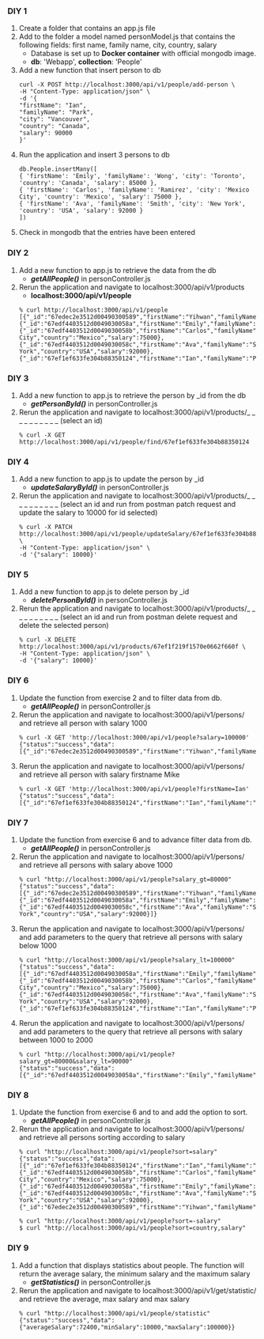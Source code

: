 
### DIY 1  
1. Create a folder that contains an app.js file
2. Add to the folder a model named personModel.js that contains the following fields: first name, family name, city, country, salary
     - Database is set up to **Docker container** with official mongodb image.
     - **db**: 'Webapp', **collection**: 'People'
3. Add a new function that insert person to db
     ```shell
     curl -X POST http://localhost:3000/api/v1/people/add-person \
     -H "Content-Type: application/json" \
     -d '{
     "firstName": "Ian",
     "familyName": "Park",
     "city": "Vancouver",
     "country": "Canada",
     "salary": 90000
     }'
     ```
4. Run the application and insert 3 persons to db
     ```shell
     db.People.insertMany([
     { 'firstName': 'Emily', 'familyName': 'Wong', 'city': 'Toronto', 'country': 'Canada', 'salary': 85000 },
     { 'firstName': 'Carlos', 'familyName': 'Ramirez', 'city': 'Mexico City', 'country': 'Mexico', 'salary': 75000 },
     { 'firstName': 'Ava', 'familyName': 'Smith', 'city': 'New York', 'country': 'USA', 'salary': 92000 }
     ])
     ```
5. Check in mongodb that the entries have been entered

### DIY 2
1. Add a new function to app.js to retrieve the data from the db
     - ***getAllPeople()*** in personController.js
2. Rerun the application and navigate to localhost:3000/api/v1/products
     - **localhost:3000/api/v1/people**
     ```shell
     % curl http://localhost:3000/api/v1/people
     [{"_id":"67edec2e3512d00490300589","firstName":"Yihwan","familyName":"Kim","city":"Vancouver","country":"Canada","salary":100000},{"_id":"67edf4403512d0049030058a","firstName":"Emily","familyName":"Wong","city":"Toronto","country":"Canada","salary":85000},{"_id":"67edf4403512d0049030058b","firstName":"Carlos","familyName":"Ramirez","city":"Mexico City","country":"Mexico","salary":75000},{"_id":"67edf4403512d0049030058c","firstName":"Ava","familyName":"Smith","city":"New York","country":"USA","salary":92000},{"_id":"67ef1ef633fe304b88350124","firstName":"Ian","familyName":"Park","city":"Vancouver","country":"Canada","salary":90000,"__v":0}]
     ```

### DIY 3
1. Add a new function to app.js to retrieve the person by _id from the db
     - ***getPersonById()*** in personController.js
2. Rerun the application and navigate to localhost:3000/api/v1/products/_ _ _ _ _ _ _ _ _ _ (select an id)
     ```shell
     % curl -X GET http://localhost:3000/api/v1/people/find/67ef1ef633fe304b88350124
     ```

### DIY 4
1. Add a new function to app.js to update the person by _id
     - ***updateSalaryById()*** in personController.js
2. Rerun the application and navigate to localhost:3000/api/v1/products/_ _ _ _ _ _ _ _ _ _ (select an id and run from postman patch request and update the salary to 10000 for id selected)
     ```shell
     % curl -X PATCH http://localhost:3000/api/v1/people/updateSalary/67ef1ef633fe304b88350124 \
     -H "Content-Type: application/json" \
     -d '{"salary": 10000}'
     ```

### DIY 5
1. Add a new function to app.js to delete person by _id
     - ***deletePersonById()*** in personController.js
2. Rerun the application and navigate to localhost:3000/api/v1/products/_ _ _ _ _ _ _ _ _ _ (select an id and run from postman delete request and delete the selected person)
     ```shell
     % curl -X DELETE http://localhost:3000/api/v1/products/67ef1f219f1570e0662f660f \
     -H "Content-Type: application/json" \
     -d '{"salary": 10000}'
     ```

### DIY 6
1. Update the function from exercise 2 and to filter data from db.
     - ***getAllPeople()*** in personController.js
2. Rerun the application and navigate to localhost:3000/api/v1/persons/ and retrieve all person with salary 1000
     ```shell
     % curl -X GET 'http://localhost:3000/api/v1/people?salary=100000'
     {"status":"success","data":[{"_id":"67edec2e3512d00490300589","firstName":"Yihwan","familyName":"Kim","city":"Vancouver","country":"Canada","salary":100000}]}
     ```
3. Rerun the application and navigate to localhost:3000/api/v1/persons/ and retrieve all person with salary firstname Mike
     ```shell
     % curl -X GET 'http://localhost:3000/api/v1/people?firstName=Ian'   
     {"status":"success","data":[{"_id":"67ef1ef633fe304b88350124","firstName":"Ian","familyName":"Park","city":"Vancouver","country":"Canada","salary":10000,"__v":0}]}
     ```

### DIY 7
1. Update the function from exercise 6 and to advance filter data from db.
     - ***getAllPeople()*** in personController.js
2. Rerun the application and navigate to localhost:3000/api/v1/persons/ and retrieve all persons with salary above 1000
     ```shell
     % curl "http://localhost:3000/api/v1/people?salary_gt=80000"
     {"status":"success","data":[{"_id":"67edec2e3512d00490300589","firstName":"Yihwan","familyName":"Kim","city":"Vancouver","country":"Canada","salary":100000},{"_id":"67edf4403512d0049030058a","firstName":"Emily","familyName":"Wong","city":"Toronto","country":"Canada","salary":85000},{"_id":"67edf4403512d0049030058c","firstName":"Ava","familyName":"Smith","city":"New York","country":"USA","salary":92000}]}
     ```
3. Rerun the application and navigate to localhost:3000/api/v1/persons/ and add parameters to the query that retrieve all persons with salary below 1000
     ```shell
     % curl "http://localhost:3000/api/v1/people?salary_lt=100000"
     {"status":"success","data":[{"_id":"67edf4403512d0049030058a","firstName":"Emily","familyName":"Wong","city":"Toronto","country":"Canada","salary":85000},{"_id":"67edf4403512d0049030058b","firstName":"Carlos","familyName":"Ramirez","city":"Mexico City","country":"Mexico","salary":75000},{"_id":"67edf4403512d0049030058c","firstName":"Ava","familyName":"Smith","city":"New York","country":"USA","salary":92000},{"_id":"67ef1ef633fe304b88350124","firstName":"Ian","familyName":"Park","city":"Vancouver","country":"Canada","salary":10000,"__v":0}]}
     ```
4. Rerun the application and navigate to localhost:3000/api/v1/persons/ and add parameters to the query that retrieve all persons with salary between 1000 to 2000
     ```shell
     % curl "http://localhost:3000/api/v1/people?salary_gt=80000&salary_lt=90000"
     {"status":"success","data":[{"_id":"67edf4403512d0049030058a","firstName":"Emily","familyName":"Wong","city":"Toronto","country":"Canada","salary":85000}]}
     ```

### DIY 8
1. Update the function from exercise 6 and to and add the option to sort.
     - ***getAllPeople()*** in personController.js
2. Rerun the application and navigate to localhost:3000/api/v1/persons/ and retrieve all persons sorting according to salary
     ```shell
     % curl "http://localhost:3000/api/v1/people?sort=salary"
     {"status":"success","data":[{"_id":"67ef1ef633fe304b88350124","firstName":"Ian","familyName":"Park","city":"Vancouver","country":"Canada","salary":10000,"__v":0},{"_id":"67edf4403512d0049030058b","firstName":"Carlos","familyName":"Ramirez","city":"Mexico City","country":"Mexico","salary":75000},{"_id":"67edf4403512d0049030058a","firstName":"Emily","familyName":"Wong","city":"Toronto","country":"Canada","salary":85000},{"_id":"67edf4403512d0049030058c","firstName":"Ava","familyName":"Smith","city":"New York","country":"USA","salary":92000},{"_id":"67edec2e3512d00490300589","firstName":"Yihwan","familyName":"Kim","city":"Vancouver","country":"Canada","salary":100000}]}

     % curl "http://localhost:3000/api/v1/people?sort=-salary"
     $ curl "http://localhost:3000/api/v1/people?sort=country,salary"
     ```

### DIY 9
1. Add a function that displays statistics about people. The function will return the average salary, the
minimum salary and the maximum salary
     - ***getStatistics()*** in personController.js
2. Rerun the application and navigate to localhost:3000/api/v1/get/statistic/ and retrieve the
average, max salary and max salary
     ```shell
     % curl "http://localhost:3000/api/v1/people/statistic"
     {"status":"success","data":{"averageSalary":72400,"minSalary":10000,"maxSalary":100000}}
     ```